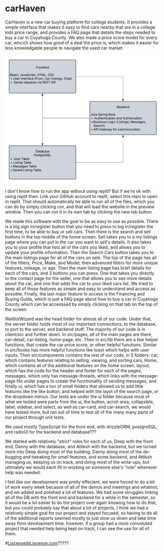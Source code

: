 # carHaven
CarHaven is a new car buying platform for college students. It provides a simple interface that makes it easy to find cars nearby that are in a college kids price range, and provides a FAQ page that details the steps needed to buy a car in Cuyahoga County. We also made a price score model for every car, whcich shows how good of a deal the price is, which makes it easier for less knowledgable people to navigate the used car market

![Architecture-Diagram](design.png)

I don't know how to run the app without using replit? But if we're ok with using replit then: Link your GitHub account to replit, select this repo to open in replit. That should automatically be able to run all of the files, which you can do by simply clicking run, and that will load the website in the preview window. Then you can run it in its own tab by clicking the new tab button

We made this software with the goal to be as easy to use as possible. There is a big sign in/register button that you need to press to log in/register the first time, to be able to buy or sell cars. Then there is the search and sell buttons in the top middle of the home screen. Sell takes you to a my listings page where you can put in the car you want to sell's details. It also takes you to your profile that lists all of the cars you liked, and allows you to update your profile information. Then the Search Cars button takes you to the main listings page for all of the cars on sale. The top of the page has all of the filters, Price, Make, and Model, then advanced filters for more unique features, mileage, or age. Then the main listing page has brief details for each of the cars, and 3 buttons you can press. One that takes you directly to the contact page for the seller, one that allows you to see more details about the car, and one that adds the car to your liked cars list. We tried to keep all of those features as simple and easy to understand and access as possible. Finally, the last major feature to access is the Financing and Buying Guide, which is just a FAQ page about how to buy a car in Cuyahoga County which can be accesssed by simply clicking on that tab on the top of the screen

WaitlistWizard was the head folder for almost all of our code. Under that, the server folder holds most of our important connections, to the database, to port to the server, and backend stuff. The majority of our code is in client/src and further down. In src/pages, all of the main pages are there, car-detail, car-listing, home-page, etc. Then in src/lib there are a few helper functions, that create the car price score, or other helpful functions. Similar in src/hooks has more helpful functions like toast which helps with user inputs. Then src/components contains the rest of our code, in 5 folders: car, which contains features relating to selling, viewing, and sorting cars, Home, which contains all of the additional features on the home screen, layout, which has the code for the header and footer for each of the pages, messages, which only has message-threads, which links with the message-page file under pages to create the functionality of sending messages, and finally ui, which has a ton of small folders that allowed us to add little features like the like button, and helped with the layot of the search page, or the dropdown menus. Our tests are under the ui folder because most of what we tested were parts from the ui, the button, acroll-area, collapsible, label, sidebar, and select, as well as car-card, and car-search, we would have tested more, but ran out of time to test all of the many many parts of our project through unit tests. 

We used mostly TypeScript for the front end, with drizzleORM, postgreSQL, and radixUI for the backend and database???

We started with relatively "strict" roles for each of us, Deep with the front end, Danny with the database, and Attiksh with the backend, but we turned more into Deep doing most of the building, Danny doing most of the de-bugging and tweaking for small features, and some backend, and Attiksh managing us, keeping us on track, and doing most of the write-ups, but ultimately we would each fill in working on someone else's "role" whenever help was needed.

I feel like our development was pretty effecient, we were forced to do a bit of work every week because of all of the demos and meetings and whatnot, and we added and polished a lot of features. We had some struggles linking all of the DB with the front end and backend for a while in the semester, so it would be a lot easier to do the project over again knowing how to do that, but you could probably say that about a lot of projects. I think we had a relatively simple goal for our project and stayed focused, so having to do all of the additional reports seemed mostly to just slow us down and take time away from development time, however, if a group had a more convoluted project that needed help being kept on track, I can see the use for all of them. 

#Liscense@Liscense.com?????
